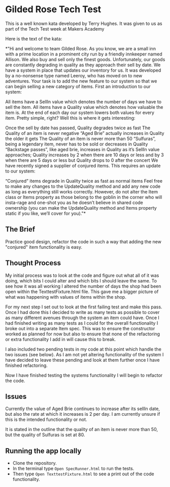 # Gilded Rose Tech Test

This is a well known kata developed by Terry Hughes. It was given to us as part of the Tech Test week at Makers Academy

Here is the text of the kata:

*"Hi and welcome to team Gilded Rose. As you know, we are a small inn with a prime location in a prominent city run by a friendly innkeeper named Allison. We also buy and sell only the finest goods. Unfortunately, our goods are constantly degrading in quality as they approach their sell by date. We have a system in place that updates our inventory for us. It was developed by a no-nonsense type named Leeroy, who has moved on to new adventures. Your task is to add the new feature to our system so that we can begin selling a new category of items. First an introduction to our system:

All items have a SellIn value which denotes the number of days we have to sell the item. All items have a Quality value which denotes how valuable the item is. At the end of each day our system lowers both values for every item. Pretty simple, right? Well this is where it gets interesting:

Once the sell by date has passed, Quality degrades twice as fast
The Quality of an item is never negative
“Aged Brie” actually increases in Quality the older it gets
The Quality of an item is never more than 50
“Sulfuras”, being a legendary item, never has to be sold or decreases in Quality
“Backstage passes”, like aged brie, increases in Quality as it’s SellIn value approaches; Quality increases by 2 when there are 10 days or less and by 3 when there are 5 days or less but Quality drops to 0 after the concert
We have recently signed a supplier of conjured items. This requires an update to our system:

“Conjured” items degrade in Quality twice as fast as normal items
Feel free to make any changes to the UpdateQuality method and add any new code as long as everything still works correctly. However, do not alter the Item class or Items property as those belong to the goblin in the corner who will insta-rage and one-shot you as he doesn’t believe in shared code ownership (you can make the UpdateQuality method and Items property static if you like, we’ll cover for you)."*

## The Brief

Practice good design, refactor the code in such a way that adding the new "conjured" item functionality is easy.

## Thought Process

My initial process was to look at the code and figure out what all of it was doing, which bits I could alter and which bits I should leave the same. To see how it was all working I altered the number of days the shop had been open within the TexttestFixture.html file. This gave me a bigger picture of what was happening with values of items within the shop.

For my next step I set out to look at the first failing test and make this pass. Once I had done this I decided to write as many tests as possible to cover as many different avenues through the system an item could have. Once I had finished writing as many tests as I could for the overall functionality I broke out into a separate Item spec. This was to ensure the constructor worked as planned for now but also to ensure that none of the refactoring or extra functionality I add in will cause this to break.

I also included two pending tests in my code at this point which handle the two issues (see below). As I am not yet altering functionality of the system I have decided to leave these pending and look at them further once I have finished refactoring.

Now I have finished testing the systems functionality I will begin to refactor the code.

## Issues

Currently the value of Aged Brie continues to increase after its sellIn date, but also the rate at which it increases is 2 per day. I am currently unsure if this is the intended functionality or not.

It is stated in the outline that the quality of an item is never more than 50, but the quality of Sulfuras is set at 80.

## Running the app locally

* Clone the repository.
* In the terminal type `Open SpecRunner.html` to run the tests.
* Then type `Open TexttestFixture.html` to see a print out of the code functionality.
